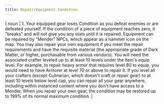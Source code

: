 ```yaml
---
title: Repair/Equipment Condition
---
```

| noun | 1.  	Your equipped gear loses Condition as you defeat enemies or are defeated yourself. If the condition of a piece of equipment reaches zero, it "breaks" and will not give you any stats until it is repaired. Equipment can be repaired by "Mender" NPCs, which appear as a hammer icon on the map. You may also repair your own equipment if you meet the repair requirements and have the requisite material (the appropriate grade of Dark Matter, or higher, purchasable from various vendors). You will need the associated crafter leveled up to at least 10 levels under the item's equip level. For example, to repair heavy armor that requires level 80 to equip, you would need to have Armorer at level 70 or above to repair it. If you level all your crafters (except Culinarian, which doesn't craft or repair gear) to at least 10 levels below level cap, you can repair all your gear anywhere, including within instanced content where you don't have access to a Mender. When you repair your own gear, the condition may be restored up to 199% of its normal maximum condition.	|